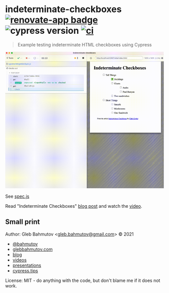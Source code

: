 # indeterminate-checkboxes [![renovate-app badge][renovate-badge]][renovate-app] ![cypress version](https://img.shields.io/badge/cypress-9.5.1-brightgreen) [![ci](https://github.com/bahmutov/indeterminate-checkboxes/actions/workflows/ci.yml/badge.svg?branch=main&event=push)](https://github.com/bahmutov/indeterminate-checkboxes/actions/workflows/ci.yml)
> Example testing indeterminate HTML checkboxes using Cypress

![Test in action](./images/demo.gif)

See [spec.js](./cypress/integration/spec.js)

Read "Indeterminate Checkboxes" [blog post](https://css-tricks.com/indeterminate-checkboxes/) and watch the [video](https://youtu.be/QHGhp9yG4uw).

## Small print

Author: Gleb Bahmutov &lt;gleb.bahmutov@gmail.com&gt; &copy; 2021

- [@bahmutov](https://twitter.com/bahmutov)
- [glebbahmutov.com](https://glebbahmutov.com)
- [blog](https://glebbahmutov.com/blog)
- [videos](https://www.youtube.com/glebbahmutov)
- [presentations](https://slides.com/bahmutov)
- [cypress.tips](https://cypress.tips)

License: MIT - do anything with the code, but don't blame me if it does not work.

[renovate-badge]: https://img.shields.io/badge/renovate-app-blue.svg
[renovate-app]: https://renovateapp.com/
